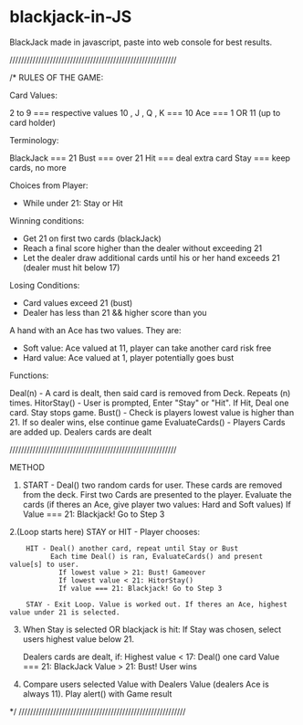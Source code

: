 # blackjack-in-JS
BlackJack made in javascript, paste into web console for best results.



//////////////////////////////////////////////////////////

/*   RULES OF THE GAME:


Card Values: 

2 to 9 === respective values
10 , J , Q , K === 10
Ace === 1 OR 11 (up to card holder)

Terminology:

BlackJack === 21
Bust === over 21
Hit === deal extra card
Stay === keep cards, no more

Choices from Player:
- While under 21: Stay or Hit

Winning conditions:
- Get 21 on first two cards (blackJack)
- Reach a final score higher than the dealer without exceeding 21
- Let the dealer draw additional cards until his or her hand exceeds 21 (dealer must hit below 17)

Losing Conditions:
- Card values exceed 21 (bust)
- Dealer has less than 21 && higher score than you

A hand with an Ace has two values. They are:
- Soft value: Ace valued at 11, player can take another card risk free
- Hard value: Ace valued at 1, player potentially goes bust

Functions:

Deal(n) - A card is dealt, then said card is removed from Deck. Repeats (n) times.
HitorStay() - User is prompted, Enter "Stay" or "Hit". If Hit, Deal one card. Stay stops game.
Bust() - Check is players lowest value is higher than 21. If so dealer wins, else continue game
EvaluateCards() - Players Cards are added up. Dealers cards are dealt

//////////////////////////////////////////////////////////

METHOD

1. START - Deal() two random cards for user. These cards are removed from the deck.
		First two Cards are presented to the player. Evaluate the cards (if theres an Ace, give player two values: Hard and Soft values)
			If Value === 21: Blackjack! Go to Step 3


2.(Loop starts here) 
	STAY or HIT - Player chooses:

		HIT - Deal() another card, repeat until Stay or Bust
			  Each time Deal() is ran, EvaluateCards() and present value[s] to user.
				If lowest value > 21: Bust! Gameover
				If lowest value < 21: HitorStay()
				If value === 21: Blackjack! Go to Step 3

		STAY - Exit Loop. Value is worked out. If theres an Ace, highest value under 21 is selected.

3. When Stay is selected OR blackjack is hit:
	If Stay was chosen, select users highest value below 21. 

	Dealers cards are dealt, if:
		Highest value < 17: Deal() one card
		Value === 21: BlackJack
		Value > 21: Bust! User wins

4. Compare users selected Value with Dealers Value (dealers Ace is always 11). 
  	Play alert() with Game result

*/
//////////////////////////////////////////////////////////
